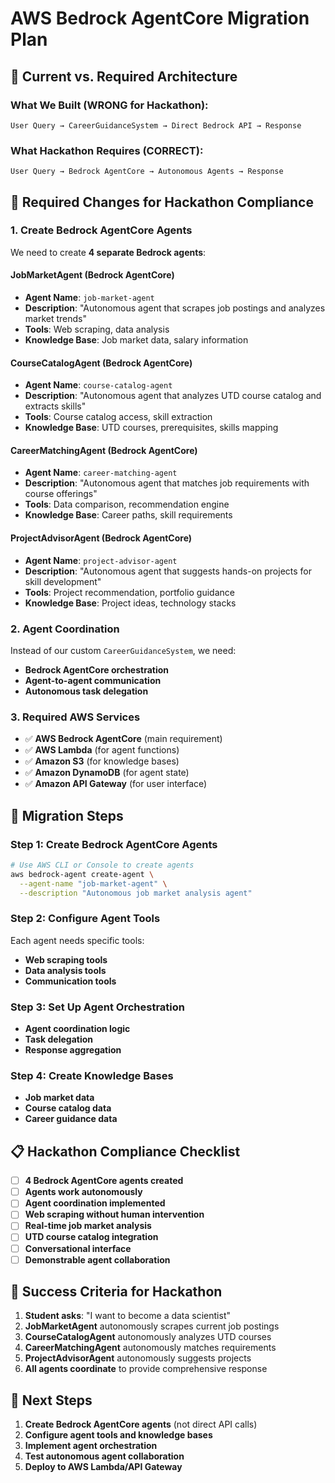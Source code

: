 # AWS Bedrock AgentCore Migration Plan

## 🎯 **Current vs. Required Architecture**

### **What We Built (WRONG for Hackathon):**
```
User Query → CareerGuidanceSystem → Direct Bedrock API → Response
```

### **What Hackathon Requires (CORRECT):**
```
User Query → Bedrock AgentCore → Autonomous Agents → Response
```

## 🔧 **Required Changes for Hackathon Compliance**

### **1. Create Bedrock AgentCore Agents**

We need to create **4 separate Bedrock agents**:

#### **JobMarketAgent (Bedrock AgentCore)**
- **Agent Name**: `job-market-agent`
- **Description**: "Autonomous agent that scrapes job postings and analyzes market trends"
- **Tools**: Web scraping, data analysis
- **Knowledge Base**: Job market data, salary information

#### **CourseCatalogAgent (Bedrock AgentCore)**
- **Agent Name**: `course-catalog-agent`
- **Description**: "Autonomous agent that analyzes UTD course catalog and extracts skills"
- **Tools**: Course catalog access, skill extraction
- **Knowledge Base**: UTD courses, prerequisites, skills mapping

#### **CareerMatchingAgent (Bedrock AgentCore)**
- **Agent Name**: `career-matching-agent`
- **Description**: "Autonomous agent that matches job requirements with course offerings"
- **Tools**: Data comparison, recommendation engine
- **Knowledge Base**: Career paths, skill requirements

#### **ProjectAdvisorAgent (Bedrock AgentCore)**
- **Agent Name**: `project-advisor-agent`
- **Description**: "Autonomous agent that suggests hands-on projects for skill development"
- **Tools**: Project recommendation, portfolio guidance
- **Knowledge Base**: Project ideas, technology stacks

### **2. Agent Coordination**

Instead of our custom `CareerGuidanceSystem`, we need:
- **Bedrock AgentCore orchestration**
- **Agent-to-agent communication**
- **Autonomous task delegation**

### **3. Required AWS Services**

- ✅ **AWS Bedrock AgentCore** (main requirement)
- ✅ **AWS Lambda** (for agent functions)
- ✅ **Amazon S3** (for knowledge bases)
- ✅ **Amazon DynamoDB** (for agent state)
- ✅ **Amazon API Gateway** (for user interface)

## 🚀 **Migration Steps**

### **Step 1: Create Bedrock AgentCore Agents**
```bash
# Use AWS CLI or Console to create agents
aws bedrock-agent create-agent \
  --agent-name "job-market-agent" \
  --description "Autonomous job market analysis agent"
```

### **Step 2: Configure Agent Tools**
Each agent needs specific tools:
- **Web scraping tools**
- **Data analysis tools**
- **Communication tools**

### **Step 3: Set Up Agent Orchestration**
- **Agent coordination logic**
- **Task delegation**
- **Response aggregation**

### **Step 4: Create Knowledge Bases**
- **Job market data**
- **Course catalog data**
- **Career guidance data**

## 📋 **Hackathon Compliance Checklist**

- [ ] **4 Bedrock AgentCore agents created**
- [ ] **Agents work autonomously**
- [ ] **Agent coordination implemented**
- [ ] **Web scraping without human intervention**
- [ ] **Real-time job market analysis**
- [ ] **UTD course catalog integration**
- [ ] **Conversational interface**
- [ ] **Demonstrable agent collaboration**

## 🎯 **Success Criteria for Hackathon**

1. **Student asks**: "I want to become a data scientist"
2. **JobMarketAgent** autonomously scrapes current job postings
3. **CourseCatalogAgent** autonomously analyzes UTD courses
4. **CareerMatchingAgent** autonomously matches requirements
5. **ProjectAdvisorAgent** autonomously suggests projects
6. **All agents coordinate** to provide comprehensive response

## 🔧 **Next Steps**

1. **Create Bedrock AgentCore agents** (not direct API calls)
2. **Configure agent tools and knowledge bases**
3. **Implement agent orchestration**
4. **Test autonomous agent collaboration**
5. **Deploy to AWS Lambda/API Gateway**

